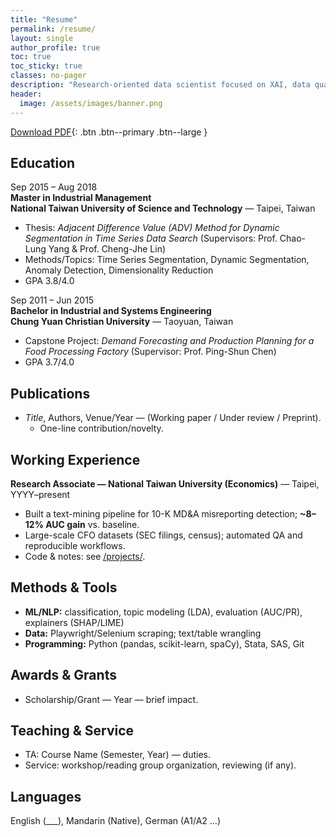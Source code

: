 ```yaml
---
title: "Resume"
permalink: /resume/
layout: single
author_profile: true
toc: true
toc_sticky: true
classes: no-pager
description: "Research-oriented data scientist focused on XAI, data quality, and misinformation detection."
header:
  image: /assets/images/banner.png
---
```


[Download PDF](/assets/cv/WeiJu_Liao_CV.pdf){: .btn .btn--primary .btn--large }

## Education

Sep 2015 – Aug 2018  
**Master in Industrial Management**  
**National Taiwan University of Science and Technology** — Taipei, Taiwan  
- Thesis: *Adjacent Difference Value (ADV) Method for Dynamic Segmentation in Time Series Data Search* (Supervisors: Prof. Chao-Lung Yang & Prof. Cheng-Jhe Lin)
- Methods/Topics: Time Series Segmentation, Dynamic Segmentation, Anomaly Detection, Dimensionality Reduction
- GPA 3.8/4.0

Sep 2011 – Jun 2015  
**Bachelor in Industrial and Systems Engineering**  
**Chung Yuan Christian University** — Taoyuan, Taiwan  
- Capstone Project: *Demand Forecasting and Production Planning for a Food Processing Factory* (Supervisor: Prof. Ping-Shun Chen)
- GPA 3.7/4.0

## Publications
- *Title*, Authors, Venue/Year — (Working paper / Under review / Preprint).  
  - One-line contribution/novelty.

## Working Experience
**Research Associate — National Taiwan University (Economics)** — Taipei, YYYY–present  
- Built a text-mining pipeline for 10-K MD&A misreporting detection; **~8–12% AUC gain** vs. baseline.  
- Large-scale CFO datasets (SEC filings, census); automated QA and reproducible workflows.  
- Code & notes: see [/projects/](/projects/).

## Methods & Tools
- **ML/NLP:** classification, topic modeling (LDA), evaluation (AUC/PR), explainers (SHAP/LIME)  
- **Data:** Playwright/Selenium scraping; text/table wrangling  
- **Programming:** Python (pandas, scikit-learn, spaCy), Stata, SAS, Git

## Awards & Grants
- Scholarship/Grant — Year — brief impact.

## Teaching & Service
- TA: Course Name (Semester, Year) — duties.  
- Service: workshop/reading group organization, reviewing (if any).

## Languages
English (___), Mandarin (Native), German (A1/A2 …)
